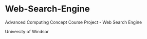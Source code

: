 # Web-Search-Engine
Advanced Computing Concept Course Project - Web Search Engine

University of Windsor
